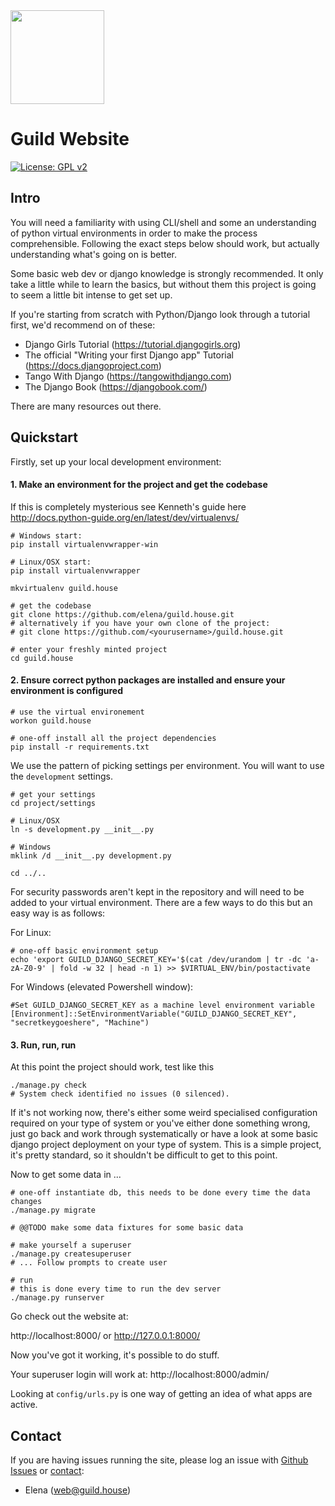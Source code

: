 <img src="static/sheild-.png" width="150" height="150">

Guild Website
=======

[![License: GPL v2](https://img.shields.io/badge/License-GPL%20v2-blue.svg)](https://www.gnu.org/licenses/gpl-3.0)



Intro
-------


You will need a familiarity with using CLI/shell and some an understanding of python virtual environments in order to make the process comprehensible. Following the exact steps below should work, but actually understanding what's going on is better.

Some basic web dev or django knowledge is strongly recommended. It only take a little while to learn the basics, but without them this project is going to seem a little bit intense to get set up.

If you're starting from scratch with Python/Django look through a tutorial first, we'd recommend on of these:

* Django Girls Tutorial (https://tutorial.djangogirls.org)
* The official "Writing your first Django app" Tutorial (https://docs.djangoproject.com)
* Tango With Django (https://tangowithdjango.com)
* The Django Book (https://djangobook.com/)

There are many resources out there.

Quickstart
--------------

Firstly, set up your local development environment:

#### 1. Make an environment for the project and get the codebase

If this is completely mysterious see Kenneth's guide here http://docs.python-guide.org/en/latest/dev/virtualenvs/

    # Windows start:
    pip install virtualenvwrapper-win

    # Linux/OSX start:
    pip install virtualenvwrapper

    mkvirtualenv guild.house
    
    # get the codebase
    git clone https://github.com/elena/guild.house.git
    # alternatively if you have your own clone of the project:
    # git clone https://github.com/<yourusername>/guild.house.git

    # enter your freshly minted project
    cd guild.house


#### 2. Ensure correct python packages are installed and ensure your environment is configured 


    # use the virtual environement
    workon guild.house

    # one-off install all the project dependencies
    pip install -r requirements.txt

We use the pattern of picking settings per environment. You will want to use the `development` settings.


    # get your settings
    cd project/settings
    
    # Linux/OSX
    ln -s development.py __init__.py
    
    # Windows
    mklink /d __init__.py development.py
    
    cd ../..


For security passwords aren't kept in the repository and will need to be added to your virtual environment. There are a few ways to do this but an easy way is as follows:

For Linux:


    # one-off basic environment setup
    echo 'export GUILD_DJANGO_SECRET_KEY='$(cat /dev/urandom | tr -dc 'a-zA-Z0-9' | fold -w 32 | head -n 1) >> $VIRTUAL_ENV/bin/postactivate

For Windows (elevated Powershell window):
    
    
    #Set GUILD_DJANGO_SECRET_KEY as a machine level environment variable
    [Environment]::SetEnvironmentVariable("GUILD_DJANGO_SECRET_KEY", "secretkeygoeshere", "Machine")

#### 3. Run, run, run

At this point the project should work, test like this

    ./manage.py check
    # System check identified no issues (0 silenced).


If it's not working now, there's either some weird specialised configuration required on your type of system or you've either done something wrong, just go back and work through systematically or have a look at some basic django project deployment on your type of system. This is a simple project, it's pretty standard, so it shouldn't be difficult to get to this point.

Now to get some data in ...


    # one-off instantiate db, this needs to be done every time the data changes
    ./manage.py migrate

    # @@TODO make some data fixtures for some basic data

    # make yourself a superuser
    ./manage.py createsuperuser
    # ... Follow prompts to create user

    # run
    # this is done every time to run the dev server
    ./manage.py runserver


Go check out the website at:

http://localhost:8000/ or http://127.0.0.1:8000/

Now you've got it working, it's possible to do stuff.

Your superuser login will work at: http://localhost:8000/admin/

Looking at `config/urls.py` is one way of getting an idea of what apps are active.

Contact
----------


If you are having issues running the site, please log an issue with [Github Issues](https://github.com/elena/guild.house/issues) or [contact](mailto:web@guild.house):
  * Elena ([web@guild.house](mailto:web@guild.house))
